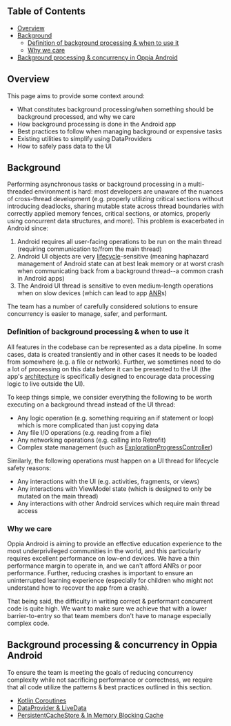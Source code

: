 ## Table of Contents

- [Overview](#overview)
- [Background](#background)
  - [Definition of background processing & when to use it](#definition-of-background-processing--when-to-use-it)
  - [Why we care](#why-we-care)
- [Background processing & concurrency in Oppia Android](#background-processing--concurrency-in-oppia-android)

## Overview

This page aims to provide some context around:
- What constitutes background processing/when something should be background processed, and why we care
- How background processing is done in the Android app
- Best practices to follow when managing background or expensive tasks
- Existing utilities to simplify using DataProviders
- How to safely pass data to the UI

## Background

Performing asynchronous tasks or background processing in a multi-threaded environment is hard: most developers are unaware of the nuances of cross-thread development (e.g. properly utilizing critical sections without introducing deadlocks, sharing mutable state across thread boundaries with correctly applied memory fences, critical sections, or atomics, properly using concurrent data structures, and more). This problem is exacerbated in Android since:
1. Android requires all user-facing operations to be run on the main thread (requiring communication to/from the main thread)
2. Android UI objects are very [lifecycle](https://developer.android.com/guide/components/activities/activity-lifecycle)-sensitive (meaning haphazard management of Android state can at best leak memory or at worst crash when communicating back from a background thread--a common crash in Android apps)
3. The Android UI thread is sensitive to even medium-length operations when on slow devices (which can lead to app [ANR](https://developer.android.com/topic/performance/vitals/anr)s)

The team has a number of carefully considered solutions to ensure concurrency is easier to manage, safer, and performant.

### Definition of background processing & when to use it

All features in the codebase can be represented as a data pipeline. In some cases, data is created transiently and in other cases it needs to be loaded from somewhere (e.g. a file or network). Further, we sometimes need to do a lot of processing on this data before it can be presented to the UI (the app's [architecture](https://github.com/oppia/oppia-android/wiki/Overview-of-the-Oppia-Android-codebase-and-architecture#app-architecture) is specifically designed to encourage data processing logic to live outside the UI).

To keep things simple, we consider everything the following to be worth executing on a background thread instead of the UI thread:
- Any logic operation (e.g. something requiring an if statement or loop) which is more complicated than just copying data
- Any file I/O operations (e.g. reading from a file)
- Any networking operations (e.g. calling into Retrofit)
- Complex state management (such as [ExplorationProgressController](https://github.com/oppia/oppia-android/blob/a85399c2b0a2b9cf214881ce8c70d9b487f1e0b8/domain/src/main/java/org/oppia/android/domain/exploration/ExplorationProgressController.kt#L34))

Similarly, the following operations must happen on a UI thread for lifecycle safety reasons:
- Any interactions with the UI (e.g. activities, fragments, or views)
- Any interactions with ViewModel state (which is designed to only be mutated on the main thread)
- Any interactions with other Android services which require main thread access

### Why we care

Oppia Android is aiming to provide an effective education experience to the most underprivileged communities in the world, and this particularly requires excellent performance on low-end devices. We have a thin performance margin to operate in, and we can't afford ANRs or poor performance. Further, reducing crashes is important to ensure an uninterrupted learning experience (especially for children who might not understand how to recover the app from a crash).

That being said, the difficulty in writing correct & performant concurrent code is quite high. We want to make sure we achieve that with a lower barrier-to-entry so that team members don't have to manage especially complex code.

## Background processing & concurrency in Oppia Android

To ensure the team is meeting the goals of reducing concurrency complexity while not sacrificing performance or correctness, we require that all code utilize the patterns & best practices outlined in this section.

- [Kotlin Coroutines](https://github.com/oppia/oppia-android/wiki/Kotlin-Coroutines)
- [DataProvider & LiveData](https://github.com/oppia/oppia-android/wiki/DataProvider-&-LiveData)
- [PersistentCacheStore & In Memory Blocking Cache](https://github.com/oppia/oppia-android/wiki/PersistentCacheStore-&-In-Memory-Blocking-Cache)
